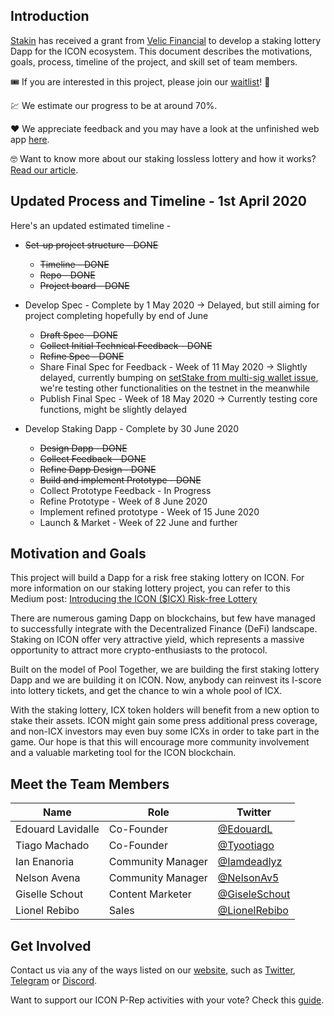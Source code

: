 ## Introduction

[Stakin](https://stakin.com/) has received a grant from [Velic Financial](https://www.velic.io/) to develop a staking lottery Dapp for the ICON ecosystem. This document describes the motivations, goals, process, timeline of the project, and skill set of team members.

🎟 If you are interested in this project, please join our [waitlist](https://lottery.stakin.com/)! 🚀

💹 We estimate our progress to be at around 70%.

❤️ We appreciate feedback and you may have a look at the unfinished web app [here](https://dev-lottery.netlify.app/home).

🤓 Want to know more about our staking lossless lottery and how it works? [Read our article](https://medium.com/stakin/blockchain-lossless-lotteries-are-turning-gambling-into-saving-f4e73dd40f8f). 

## Updated Process and Timeline - 1st April 2020

Here's an updated estimated timeline -

- ~~Set-up project structure - DONE~~

  - ~~Timeline - DONE~~
  - ~~Repo - DONE~~
  - ~~Project board - DONE~~

- Develop Spec - Complete by 1 May 2020 -> Delayed, but still aiming for project completing hopefully by end of June

  - ~~Draft Spec - DONE~~
  - ~~Collect Initial Technical Feedback - DONE~~
  - ~~Refine Spec - DONE~~
  - Share Final Spec for Feedback - Week of 11 May 2020 -> Slightly delayed, currently bumping on [setStake from multi-sig wallet issue](https://github.com/icon-project/multisig-wallet/issues/25), we're testing other functionalities on the testnet in the meanwhile 
  - Publish Final Spec - Week of 18 May 2020 -> Currently testing core functions, might be slightly delayed

- Develop Staking Dapp - Complete by 30 June 2020

  - ~~Design Dapp - DONE~~
  - ~~Collect Feedback - DONE~~
  - ~~Refine Dapp Design - DONE~~
  - ~~Build and implement Prototype - DONE~~
  - Collect Prototype Feedback - In Progress
  - Refine Prototype - Week of 8 June 2020
  - Implement refined prototype - Week of 15 June 2020
  - Launch & Market - Week of 22 June and further 

## Motivation and Goals

This project will build a Dapp for a risk free staking lottery on ICON. For more information on our staking lottery project, you can refer to this Medium post: [Introducing the ICON ($ICX) Risk-free Lottery](https://medium.com/stakin/introducing-the-icon-icx-risk-free-lottery-44d6ffa5c37a)

There are numerous gaming Dapp on blockchains, but few have managed to successfully integrate with the Decentralized Finance (DeFi) landscape. Staking on ICON offer very attractive yield, which represents a massive opportunity to attract more crypto-enthusiasts to the protocol.

Built on the model of Pool Together, we are building the first staking lottery Dapp and we are building it on ICON. Now, anybody can reinvest its I-score into lottery tickets, and get the chance to win a whole pool of ICX.

With the staking lottery, ICX token holders will benefit from a new option to stake their assets. ICON might gain some press additional press coverage, and non-ICX investors may even buy some ICXs in order to take part in the game. Our hope is that this will encourage more community involvement and a valuable marketing tool for the ICON blockchain.

## Meet the Team Members

| Name              | Role              | Twitter                                           |
| ----------------- | ----------------- | ------------------------------------------------- |
| Edouard Lavidalle | Co-Founder        | [@EdouardL](https://twitter.com/EdouardL)         |
| Tiago Machado     | Co-Founder        | [@Tyootiago](https://twitter.com/tyootiago)       |
| Ian Enanoria      | Community Manager | [@Iamdeadlyz](https://twitter.com/Iamdeadlyz)     |
| Nelson Avena      | Community Manager | [@NelsonAv5](https://twitter.com/NelsonAv5)       |
| Giselle Schout    | Content Marketer  | [@GiseleSchout](https://twitter.com/GiseleSchout) |
| Lionel Rebibo    | Sales  | [@LionelRebibo](https://www.linkedin.com/in/lionel-rebibo-67710554/) |

## Get Involved

Contact us via any of the ways listed on our [website](https://stakin.com/), such as [Twitter](https://twitter.com/StakinOfficial), [Telegram](https://t.me/StakinOfficial) or [Discord](https://discord.gg/7uMyh9r).

Want to support our ICON P-Rep activities with your vote? Check this [guide](https://medium.com/stakin/how-to-stake-vote-in-icon-icx-5926e8e8a54b).
